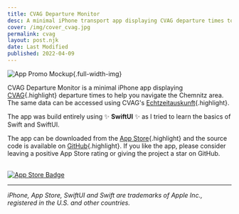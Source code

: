 ```yaml
---
title: CVAG Departure Monitor
desc: A minimal iPhone transport app displaying CVAG departure times to help you navigate the Chemnitz area.
cover: /img/cover_cvag.jpg
permalink: cvag
layout: post.njk
date: Last Modified
published: 2022-04-09
---
```

![App Promo Mockup](/img/cvag_mockup.webp){.full-width-img}

CVAG Departure Monitor is a minimal iPhone app displaying [CVAG](https://www.cvag.de/){.highlight} departure times to help you navigate the Chemnitz area. The same data can be accessed using CVAG's [Echtzeitauskunft](https://www.cvag.de/de/Fahrplan/Echtzeitauskunft_5779.html){.highlight}.

The app was build entirely using ✨ **SwiftUI** ✨ as I tried to learn the basics of Swift and SwiftUI.

The app can be downloaded from the [App Store](https://apps.apple.com/app/cvag/id1298198933){.highlight} and the source code is available on [GitHub](https://github.com/thealpa/CVAG){.highlight}. If you like the app, please consider leaving a positive App Store rating or giving the project a star on GitHub.<br/><br/>

[![App Store Badge](/img/download_on_the_app_store_badge.webp)](https://apps.apple.com/app/cvag/id1298198933)

---

*iPhone, App Store, SwiftUI and Swift are trademarks of Apple Inc., registered in the U.S. and other countries.*